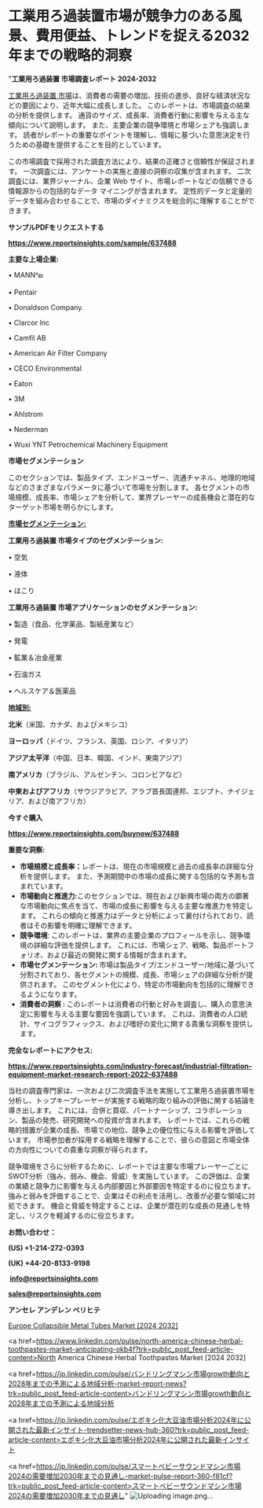 # 工業用ろ過装置市場が競争力のある風景、費用便益、トレンドを捉える2032年までの戦略的洞察

"<strong>工業用ろ過装置 市場調査レポート 2024-2032</strong>

<a href=https://www.reportsinsights.com/sample/637488>工業用ろ過装置 市場</a>は、消費者の需要の増加、技術の進歩、良好な経済状況などの要因により、近年大幅に成長しました。 このレポートは、市場調査の結果の分析を提供します。 通貨のサイズ、成長率、消費者行動に影響を与える主な傾向について説明します。 また、主要企業の競争環境と市場シェアも強調します。 読者がレポートの重要なポイントを理解し、情報に基づいた意思決定を行うための基礎を提供することを目的としています。

この市場調査で採用された調査方法により、結果の正確さと信頼性が保証されます。 一次調査には、アンケートの実施と直接の洞察の収集が含まれます。 二次調査には、業界ジャーナル、企業 Web サイト、市場レポートなどの信頼できる情報源からの包括的なデータ マイニングが含まれます。 定性的データと定量的データを組み合わせることで、市場のダイナミクスを総合的に理解することができます。

<strong><b>サンプルPDFをリクエストする</b></strong>

<a href=https://www.reportsinsights.com/sample/637488><strong><u>https://www.reportsinsights.com/sample/637488</u></strong></a>

<strong>主要な上場企業:</strong>

• MANNᵃఐ

• Pentair

• Donaldson Company.

• Clarcor Inc

• Camfil AB

• American Air Filter Company

• CECO Environmental

• Eaton

• 3M

• Ahlstrom

• Nederman

• Wuxi YNT Petrochemical Machinery Equipment

<strong>市場セグメンテーション</strong>

このセクションでは、製品タイプ、エンドユーザー、流通チャネル、地理的地域などのさまざまなパラメータに基づいて市場を分割します。 各セグメントの市場規模、成長率、市場シェアを分析して、業界プレーヤーの成長機会と潜在的なターゲット市場を明らかにします。

<strong><u>市場セグメンテーション</u></strong><strong><u>:</u></strong>

<strong>工業用ろ過装置 市場タイプのセグメンテーション:</strong>

• 空気

• 液体

• ほこり

<strong>工業用ろ過装置 市場アプリケーションのセグメンテーション:</strong>

• 製造（食品、化学薬品、製紙産業など）

• 発電

• 鉱業＆冶金産業

• 石油ガス

• ヘルスケア＆医薬品

<strong><u>地域別</u></strong><strong><u>:</u></strong>

<strong>北米</strong>（米国、カナダ、およびメキシコ）

<strong>ヨーロッパ</strong>（ドイツ、フランス、英国、ロシア、イタリア）

<strong>アジア太平洋</strong>（中国、日本、韓国、インド、東南アジア）

<strong>南アメリカ</strong>（ブラジル、アルゼンチン、コロンビアなど）

<strong>中東およびアフリカ</strong>（サウジアラビア、アラブ首長国連邦、エジプト、ナイジェリア、および南アフリカ）

<strong>今すぐ購入</strong>

<a href=https://www.reportsinsights.com/buynow/637488><strong><u>https://www.reportsinsights.com/buynow/637488</u></strong></a>

<strong>重要な洞察:</strong>
<ul>
  <li><strong>市場規模と成長率：</strong>レポートは、現在の市場規模と過去の成長率の詳細な分析を提供します。 また、予測期間中の市場の成長に関する包括的な予測も含まれています。</li>
  <li><strong>市場動向と推進力:</strong>このセクションでは、現在および新興市場の両方の顕著な市場動向に焦点を当て、市場の成長に影響を与える主要な推進力を特定します。 これらの傾向と推進力はデータと分析によって裏付けられており、読者はその影響を明確に理解できます。</li>
  <li><strong>競争環境</strong>: このレポートは、業界の主要企業のプロフィールを示し、競争環境の詳細な評価を提供します。 これには、市場シェア、戦略、製品ポートフォリオ、および最近の開発に関する情報が含まれます。</li>
  <li><strong>市場セグメンテーション: </strong>市場は製品タイプ/エンドユーザー/地域に基づいて分割されており、各セグメントの規模、成長、市場シェアの詳細な分析が提供されます。 このセグメント化により、特定の市場動向を包括的に理解できるようになります。</li>
  <li><strong>消費者の洞察 : </strong>このレポートは消費者の行動と好みを調査し、購入の意思決定に影響を与える主要な要因を強調しています。 これは、消費者の人口統計、サイコグラフィックス、および嗜好の変化に関する貴重な洞察を提供します。</li>
</ul>
<strong>完全なレポートにアクセス:</strong>

<a href=https://www.reportsinsights.com/industry-forecast/industrial-filtration-equipment-market-research-report-2022-637488><strong><u><b>https://www.reportsinsights.com/industry-forecast/industrial-filtration-equipment-market-research-report-2022-637488</b></u></strong></a>

当社の調査専門家は、一次および二次調査手法を実施して工業用ろ過装置市場を分析し、トップキープレーヤーが実施する戦略的取り組みの評価に関する結論を導き出します。 これには、合併と買収、パートナーシップ、コラボレーション、製品の発売、研究開発への投資が含まれます。 レポートでは、これらの戦略的措置が企業の成長、市場での地位、競争上の優位性に与える影響を評価しています。 市場参加者が採用する戦略を理解することで、彼らの意図と市場全体の方向性についての貴重な洞察が得られます。

競争環境をさらに分析するために、レポートでは主要な市場プレーヤーごとにSWOT分析（強み、弱み、機会、脅威）を実施しています。 この評価は、企業の業績と競争力に影響を与える内部要因と外部要因を特定するのに役立ちます。 強みと弱みを評価することで、企業はその利点を活用し、改善が必要な領域に対処できます。 機会と脅威を特定することは、企業が潜在的な成長の見通しを特定し、リスクを軽減するのに役立ちます。

<strong>お問い合わせ：</strong>

<strong>(US) +1-214-272-0393</strong>

<strong>(UK) +44-20-8133-9198</strong>

<strong> </strong><a href=info@reportsinsights.com><strong><u>info@reportsinsights.com</u></strong></a>

<a href=sales@reportsinsights.com><strong><u>sales@reportsinsights.com</u></strong></a>

<strong>アンセレ アンデレン ベリヒテ</strong>

<a href=https://www.linkedin.com/pulse/europe-collapsible-metal-tubes-market-analysis-djdoc/>Europe Collapsible Metal Tubes Market [2024 2032]</a>

<a href=https://www.linkedin.com/pulse/north-america-chinese-herbal-toothpastes-market-anticipating-okb4f?trk=public_post_feed-article-content>North America Chinese Herbal Toothpastes Market [2024 2032]</a>

<a href=https://jp.linkedin.com/pulse/バンドリングマシン市場growth動向と2028年までの予測による地域分析-market-report-news?trk=public_post_feed-article-content>バンドリングマシン市場growth動向と2028年までの予測による地域分析</a>

<a href=https://jp.linkedin.com/pulse/エポキシ化大豆油市場分析2024年に公開された最新インサイト-trendsetter-news-hub-360?trk=public_post_feed-article-content>エポキシ化大豆油市場分析2024年に公開された最新インサイト</a>

<a href=https://jp.linkedin.com/pulse/スマートベビーサウンドマシン市場2024の需要増加2030年までの見通し-market-pulse-report-360-f81cf?trk=public_post_feed-article-content>スマートベビーサウンドマシン市場2024の需要増加2030年までの見通し</a>"
![Uploading image.png…]()
